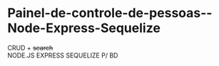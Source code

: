 # Painel-de-controle-de-pessoas--Node-Express-Sequelize

CRUD + <s>search</s> <br>
NODE.JS
EXPRESS
SEQUELIZE P/ BD
